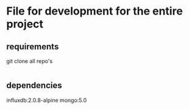 # File for development for the entire project

## requirements

git clone all repo's

```bash

```

## dependencies

influxdb:2.0.8-alpine
mongo:5.0
